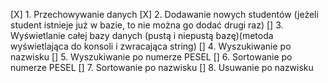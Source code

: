 [X] 1. Przechowywanie danych
[X] 2. Dodawanie nowych studentów (jeżeli student istnieje już w bazie, to nie można go dodać drugi raz)
[] 3. Wyświetlanie całej bazy danych (pustą i niepustą bazę)(metoda wyświetlająca do konsoli i zwracająca string)
[] 4. Wyszukiwanie po nazwisku
[] 5. Wyszukiwanie po numerze PESEL
[] 6. Sortowanie po numerze PESEL
[] 7. Sortowanie po nazwisku
[] 8. Usuwanie po nazwisku

